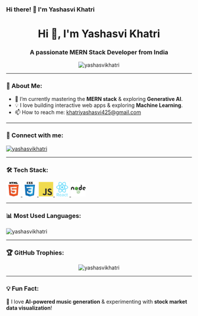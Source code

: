### Hi there! 👋 I'm Yashasvi Khatri

<h1 align="center">Hi 👋, I'm Yashasvi Khatri</h1>
<h3 align="center">A passionate MERN Stack Developer from India</h3>

<p align="center">
  <img src="https://komarev.com/ghpvc/?username=yashasvikhatri&label=Profile%20Views&color=0e75b6&style=flat" alt="yashasvikhatri" />
</p>

---

### 🚀 About Me:
- 🌱 I’m currently mastering the **MERN stack** & exploring **Generative AI**.
- 💡 I love building interactive web apps & exploring **Machine Learning**.
- 📫 How to reach me: khatriyashasvi425@gmail.com

---

### 🔗 Connect with me:
<p align="left">
<a href="https://www.linkedin.com/in/yashasvi-khatri-378231217/"target="blank"><img align="center" src="https://cdn.jsdelivr.net/npm/simple-icons@3.0.1/icons/linkedin.svg" alt="yashasvikhatri" height="30" width="40" /></a>
</p>

---

### 🛠 Tech Stack:
<p align="left">
  <a href="https://developer.mozilla.org/en-US/docs/Web/HTML" target="_blank"> 
    <img src="https://raw.githubusercontent.com/devicons/devicon/master/icons/html5/html5-original-wordmark.svg" alt="html5" width="40" height="40"/> 
  </a> 
  <a href="https://developer.mozilla.org/en-US/docs/Web/CSS" target="_blank"> 
    <img src="https://raw.githubusercontent.com/devicons/devicon/master/icons/css3/css3-original-wordmark.svg" alt="css3" width="40" height="40"/> 
  </a>
  <a href="https://developer.mozilla.org/en-US/docs/Web/JavaScript" target="_blank"> 
    <img src="https://raw.githubusercontent.com/devicons/devicon/master/icons/javascript/javascript-original.svg" alt="javascript" width="40" height="40"/>
  </a>
  <a href="https://reactjs.org/" target="_blank">
    <img src="https://raw.githubusercontent.com/devicons/devicon/master/icons/react/react-original-wordmark.svg" alt="react" width="40" height="40"/>
  </a>
  <a href="https://nodejs.org/" target="_blank">
    <img src="https://raw.githubusercontent.com/devicons/devicon/master/icons/nodejs/nodejs-original-wordmark.svg" alt="node.js" width="40" height="40"/>
  </a>
</p>

---

### 📊 Most Used Languages:
<p><img align="center" src="https://github-readme-stats.vercel.app/api/top-langs?username=yashasvikhatri&show_icons=true&locale=en&layout=compact&langs_count=8" alt="yashasvikhatri" /></p>

---

### 🏆 GitHub Trophies:
<p align="center">
  <img src="https://github-profile-trophy.vercel.app/?username=yashasvikhatri" alt="yashasvikhatri" />
</p>

---

### 💡 Fun Fact:
🎵 I love **AI-powered music generation** & experimenting with **stock market data visualization**!
